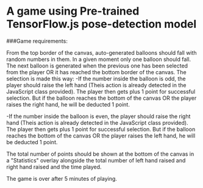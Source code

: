 # A game using Pre-trained TensorFlow.js pose-detection model

###Game requirements:

From the top border of the canvas, auto-generated balloons should fall with random numbers in them.
In a given moment only one balloon should fall.
The next balloon is generated when the previous one has been selected from the player OR it has reached the bottom border of the canvas.
The selection is made this way:
-If the number inside the balloon is odd, the player should raise the left hand (Theis action is already detected in the JavaScript class provided). The player then gets plus 1 point for successful selection. But if the balloon reaches the bottom of the canvas OR the player raises the right hand, he will be deducted 1 point.

-If the number inside the balloon is even, the player should raise the right hand (Theis action is already detected in the JavaScript class provided). The player then gets plus 1 point for successful selection. But if the balloon reaches the bottom of the canvas OR the player raises the left hand, he will be deducted 1 point.

The total number of points should be shown at the bottom of the canvas in a "Statistics" overlay alongside the total number of left hand raised and right hand raised and the time played.

The game is over after 5 minutes of playing.
